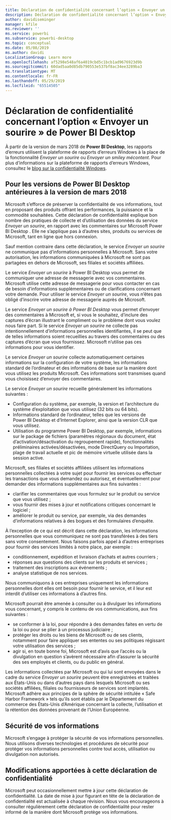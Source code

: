 ```yaml
---
title: Déclaration de confidentialité concernant l’option « Envoyer un sourire » de Power BI Desktop
description: Déclaration de confidentialité concernant l’option « Envoyer un sourire » de Power BI Desktop
author: davidiseminger
manager: kfile
ms.reviewer: ''
ms.service: powerbi
ms.subservice: powerbi-desktop
ms.topic: conceptual
ms.date: 05/08/2019
ms.author: davidi
LocalizationGroup: Learn more
ms.openlocfilehash: af5298e548af6a4019cbd5c1bcb1ad9676923d9b
ms.sourcegitcommit: 60dad5aa0d85db790553e537bf8ac34ee3289ba3
ms.translationtype: MT
ms.contentlocale: fr-FR
ms.lasthandoff: 05/29/2019
ms.locfileid: "65514505"
---
```

# <a name="power-bi-desktop-send-a-smile-privacy-statement"></a>Déclaration de confidentialité concernant l’option « Envoyer un sourire » de Power BI Desktop

À partir de la version de mars 2018 de **Power BI Desktop**, les rapports d’erreurs utilisent la plateforme de rapports d’erreurs Windows à la place de la fonctionnalité *Envoyer un sourire* ou *Envoyer un smiley mécontent*. Pour plus d’informations sur la plateforme de rapports d’erreurs Windows, consultez le [blog sur la confidentialité Windows](https://blogs.windows.com/windowsexperience/2018/01/24/microsoft-introduces-new-privacy-tools-ahead-of-data-privacy-day/). 

## <a name="for-versions-of-power-bi-desktop-prior-to-march-2018"></a>Pour les versions de Power BI Desktop antérieures à la version de mars 2018

Microsoft s’efforce de préserver la confidentialité de vos informations, tout en proposant des produits offrant les performances, la puissance et la commodité souhaitées. Cette déclaration de confidentialité explique bon nombre des pratiques de collecte et d’utilisation des données du service *Envoyer un sourire*, en rapport avec les commentaires sur Microsoft Power BI Desktop . Elle ne s’applique pas à d’autres sites, produits ou services de Microsoft, tant en ligne que hors connexion.

Sauf mention contraire dans cette déclaration, le service *Envoyer un sourire* ne communique pas d’informations personnelles à Microsoft. Sans votre autorisation, les informations communiquées à Microsoft ne sont pas partagées en dehors de Microsoft, ses filiales et sociétés affiliées.

Le service *Envoyer un sourire* à Power BI Desktop vous permet de communiquer une adresse de messagerie avec vos commentaires. Microsoft utilise cette adresse de messagerie pour vous contacter en cas de besoin d’informations supplémentaires ou de clarifications concernant votre demande. Pour utiliser le service *Envoyer un sourire*, vous n’êtes pas obligé d’inscrire votre adresse de messagerie auprès de Microsoft.

Le service *Envoyer un sourire à Power BI Desktop* vous permet d’envoyer des commentaires à Microsoft et, si vous le souhaitez, d’inclure des captures d’écran illustrant le compliment ou le problème dont vous voulez nous faire part. Si le service *Envoyer un sourire* ne collecte pas intentionnellement d’informations personnelles identifiantes, il se peut que de telles informations soient recueillies au travers des commentaires ou des captures d’écran que vous fournissez. Microsoft n’utilise pas ces informations pour vous identifier.

Le service *Envoyer un sourire* collecte automatiquement certaines informations sur la configuration de votre système, les informations standard de l’ordinateur et des informations de base sur la manière dont vous utilisez les produits Microsoft. Ces informations sont transmises quand vous choisissez d’envoyer des commentaires.

Le service *Envoyer un sourire* recueille généralement les informations suivantes :

* Configuration du système, par exemple, la version et l’architecture du système d’exploitation que vous utilisez (32 bits ou 64 bits).
* Informations standard de l’ordinateur, telles que les versions de Power BI Desktop et d’Internet Explorer, ainsi que la version CLR que vous utilisez.
* Utilisation du programme Power BI Desktop, par exemple, informations sur le package de fichiers (paramètres régionaux du document, état d’activation/désactivation du regroupement rapide), fonctionnalités préliminaires activées/désactivées, mode DirectQuery ou Importation, plage de travail actuelle et pic de mémoire virtuelle utilisée dans la session active.

Microsoft, ses filiales et sociétés affiliées utilisent les informations personnelles collectées à votre sujet pour fournir les services ou effectuer les transactions que vous demandez ou autorisez, et éventuellement pour demander des informations supplémentaires aux fins suivantes :

* clarifier les commentaires que vous formulez sur le produit ou service que vous utilisez ;
* vous fournir des mises à jour et notifications critiques concernant le logiciel ;
* améliorer le produit ou service, par exemple, via des demandes d’informations relatives à des bogues et des formulaires d’enquête.

À l’exception de ce qui est décrit dans cette déclaration, les informations personnelles que vous communiquez ne sont pas transférées à des tiers sans votre consentement. Nous faisons parfois appel à d’autres entreprises pour fournir des services limités à notre place, par exemple :

* conditionnement, expédition et livraison d’achats et autres courriers ;
* réponses aux questions des clients sur les produits et services ;
* traitement des inscriptions aux événements ;
* analyse statistique de nos services.

Nous communiquons à ces entreprises uniquement les informations personnelles dont elles ont besoin pour fournir le service, et il leur est interdit d’utiliser ces informations à d’autres fins.

Microsoft pourrait être amenée à consulter ou à divulguer les informations vous concernant, y compris le contenu de vos communications, aux fins suivantes :

* se conformer à la loi, pour répondre à des demandes faites en vertu de la loi ou pour se plier à un processus judiciaire ;
* protéger les droits ou les biens de Microsoft ou de ses clients, notamment pour faire appliquer ses ententes ou ses politiques régissant votre utilisation des services ;
* agir si, en toute bonne foi, Microsoft est d’avis que l’accès ou la divulgation en question s’avèrent nécessaire afin d’assurer la sécurité des ses employés et clients, ou du public en général.

Les informations collectées par Microsoft ou qui lui sont envoyées dans le cadre du service *Envoyer un sourire* peuvent être enregistrées et traitées aux États-Unis ou dans d’autres pays dans lesquels Microsoft ou ses sociétés affiliées, filiales ou fournisseurs de services sont implantés. Microsoft adhère aux principes de la sphère de sécurité intitulée « Safe Harbor Framework » tels qu’ils sont établis par le Département du commerce des États-Unis d’Amérique concernant la collecte, l’utilisation et la rétention des données provenant de l’Union Européenne.

## <a name="security-of-your-information"></a>Sécurité de vos informations
Microsoft s’engage à protéger la sécurité de vos informations personnelles. Nous utilisons diverses technologies et procédures de sécurité pour protéger vos informations personnelles contre tout accès, utilisation ou divulgation non autorisés.

## <a name="changes-to-this-privacy-statement"></a>Modifications apportées à cette déclaration de confidentialité
Microsoft peut occasionnellement mettre à jour cette déclaration de confidentialité. La date de mise à jour figurant en tête de la déclaration de confidentialité est actualisée à chaque révision. Nous vous encourageons à consulter régulièrement cette déclaration de confidentialité pour rester informé de la manière dont Microsoft protège vos informations.

